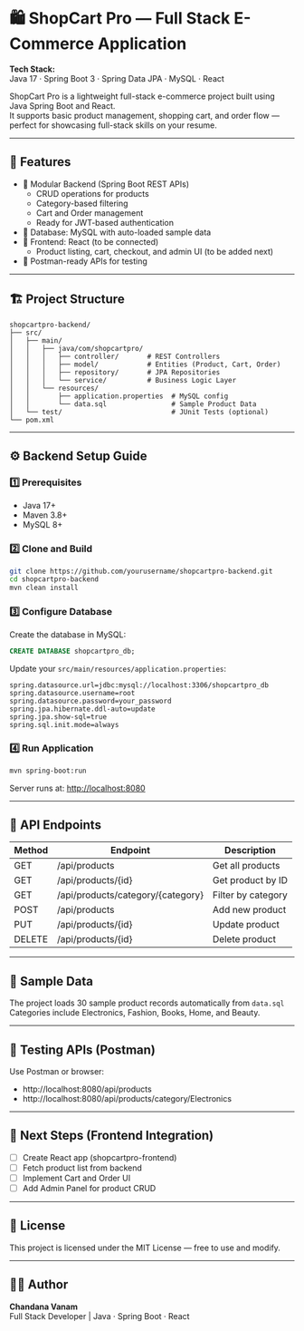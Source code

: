 # 🛍️ ShopCart Pro — Full Stack E-Commerce Application

**Tech Stack:**  
Java 17 · Spring Boot 3 · Spring Data JPA · MySQL · React

ShopCart Pro is a lightweight full-stack e-commerce project built using Java Spring Boot and React.  
It supports basic product management, shopping cart, and order flow — perfect for showcasing full-stack skills on your resume.

---

## 🚀 Features
- 🧩 Modular Backend (Spring Boot REST APIs)
  - CRUD operations for products
  - Category-based filtering
  - Cart and Order management
  - Ready for JWT-based authentication
- 💾 Database: MySQL with auto-loaded sample data
- 🎨 Frontend: React (to be connected)
  - Product listing, cart, checkout, and admin UI (to be added next)
- 🧪 Postman-ready APIs for testing

---

## 🏗️ Project Structure
```
shopcartpro-backend/
├── src/
│   ├── main/
│   │   ├── java/com/shopcartpro/
│   │   │   ├── controller/       # REST Controllers
│   │   │   ├── model/            # Entities (Product, Cart, Order)
│   │   │   ├── repository/       # JPA Repositories
│   │   │   └── service/          # Business Logic Layer
│   │   └── resources/
│   │       ├── application.properties  # MySQL config
│   │       └── data.sql                # Sample Product Data
│   └── test/                           # JUnit Tests (optional)
└── pom.xml
```

---

## ⚙️ Backend Setup Guide

### 1️⃣ Prerequisites
- Java 17+
- Maven 3.8+
- MySQL 8+

### 2️⃣ Clone and Build
```bash
git clone https://github.com/yourusername/shopcartpro-backend.git
cd shopcartpro-backend
mvn clean install
```

### 3️⃣ Configure Database
Create the database in MySQL:
```sql
CREATE DATABASE shopcartpro_db;
```

Update your `src/main/resources/application.properties`:
```properties
spring.datasource.url=jdbc:mysql://localhost:3306/shopcartpro_db
spring.datasource.username=root
spring.datasource.password=your_password
spring.jpa.hibernate.ddl-auto=update
spring.jpa.show-sql=true
spring.sql.init.mode=always
```

### 4️⃣ Run Application
```bash
mvn spring-boot:run
```
Server runs at: [http://localhost:8080](http://localhost:8080)

---

## 📡 API Endpoints

| Method | Endpoint | Description |
|--------|-----------|-------------|
| GET | /api/products | Get all products |
| GET | /api/products/{id} | Get product by ID |
| GET | /api/products/category/{category} | Filter by category |
| POST | /api/products | Add new product |
| PUT | /api/products/{id} | Update product |
| DELETE | /api/products/{id} | Delete product |

---

## 💾 Sample Data
The project loads 30 sample product records automatically from `data.sql`  
Categories include Electronics, Fashion, Books, Home, and Beauty.

---

## 🧪 Testing APIs (Postman)
Use Postman or browser:
- http://localhost:8080/api/products
- http://localhost:8080/api/products/category/Electronics

---

## 🧠 Next Steps (Frontend Integration)
- [ ] Create React app (shopcartpro-frontend)
- [ ] Fetch product list from backend
- [ ] Implement Cart and Order UI
- [ ] Add Admin Panel for product CRUD

---

## 📜 License
This project is licensed under the MIT License — free to use and modify.

---

## 👩‍💻 Author
**Chandana Vanam**  
Full Stack Developer | Java · Spring Boot · React
